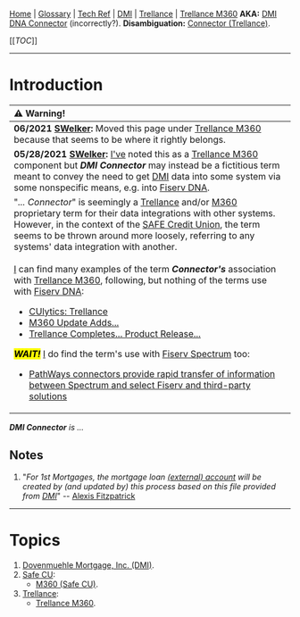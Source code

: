 [Home](/Slalom-LLC/Slalom-Consulting) | [Glossary](/Glossary) | [Tech Ref](/Tech-Ref) | [DMI](/Tech-Ref/DMI-\(Dovenmuehle-Mortgage,-Inc.\)) | [Trellance](/Tech-Ref/Trellance) | [Trellance M360](/Tech-Ref/Trellance/Trellance-M360)
**AKA:** [DMI DNA Connector](/Tech-Ref/Trellance/Trellance-M360/DMI-Connector-\(M360\)/DMI-DNA-Connector) (incorrectly?).
**Disambiguation:** [Connector (Trellance)](/Tech-Ref/Trellance/Trellance-M360/Connector-\(Trellance\)).

[[_TOC_]]

---
# Introduction
|:warning: Warning!|
|:-|
| **06/2021 [SWelker](/Individuals/Scott-Welker):** Moved this page under [Trellance M360](/Tech-Ref/Trellance/Trellance-M360) because that seems to be where it rightly belongs. |
| **05/28/2021 [SWelker](/Individuals/Scott-Welker):** [I've](/Individuals/Scott-Welker) noted this as a [Trellance M360](/Tech-Ref/Trellance/Trellance-M360) component but ***DMI Connector*** may instead be a fictitious term meant to convey the need to get [DMI](/Tech-Ref/DMI-\(Dovenmuehle-Mortgage,-Inc.\)) data into some system via some nonspecific means, e.g. into [Fiserv DNA](/Tech-Ref/Fiserv/Fiserv-DNA). |
| "_... Connector_" is seemingly a [Trellance](/Tech-Ref/Trellance) and/or [M360](/Tech-Ref/Trellance/Trellance-M360) proprietary term for their data integrations with other systems. However, in the context of the [SAFE Credit Union](/Clients/Safe-CU), the term seems to be thrown around more loosely, referring to any systems' data integration with another.<br/><br/>[I](/Individuals/Scott-Welker) can find many examples of the term ***Connector's*** association with [Trellance M360](/Tech-Ref/Trellance/Trellance-M360), following, but nothing of the terms use with [Fiserv DNA](/Tech-Ref/Fiserv/Fiserv-DNA):<ul><li>[CUlytics: Trellance](https://culytics.com/communities/solutions-gallery/solutions/onapproach?commentId=6679028%3AComment%3A23563)</li><li>[M360 Update Adds...](https://www.trellance.com/new-m360-update/)</li><li>[Trellance Completes... Product Release...](https://www.trellance.com/newsroom/trellance-completes-significant-product-release-of-its-m360-data-analytics-platform/)</li></ul> ***<mark>WAIT!</mark>***  [I](/Individuals/Scott-Welker) do find the term's use with [Fiserv Spectrum](/Tech-Ref/Fiserv/Fiserv-Spectrum) too:<ul><li>[PathWays connectors provide rapid transfer of information between Spectrum and select Fiserv and third-party solutions](https://www.fiserv.com/en/who-we-serve/financial-institutions/credit-unions/account-processing-platforms/spectrum.html)</li></ul>|

_***DMI Connector*** is ..._

## Notes
1. "_For 1st Mortgages, the mortgage loan [(external) account](/Tech-Ref/Fiserv/Fiserv-DNA/External-Account-\(Fiserv-DNA\)) will be created by (and updated by) this process based on this file provided from [DMI](/Tech-Ref/DMI-\(Dovenmuehle-Mortgage,-Inc.\))_" -- [Alexis Fitzpatrick](/Individuals/Alexis-Fitzpatrick)

---
# Topics
1. [Dovenmuehle Mortgage, Inc. (DMI)](/Tech-Ref/DMI-\(Dovenmuehle-Mortgage,-Inc.\)).
1. [Safe CU](/Clients/Safe-CU):
   - [M360 (Safe CU)](/Clients/Safe-CU/Infrastructure-\(Safe-CU\)/Systems-and-Services-\(Safe-CU\)/M360-\(Safe-CU\)).
1. [Trellance](/Tech-Ref/Trellance):
   - [Trellance M360](/Tech-Ref/Trellance/Trellance-M360).
